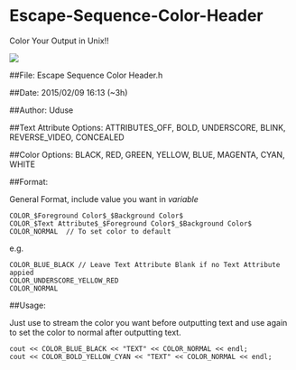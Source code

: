 # Escape-Sequence-Color-Header
Color Your Output in Unix!!

![](https://github.com/Uduse/Escape-Sequence-Color-Header/blob/master/img.png?raw=true)

##File:
Escape Sequence Color Header.h
 
##Date:
2015/02/09 16:13 (~3h)
 
##Author:
Uduse
 
 
 
##Text Attribute Options:
	ATTRIBUTES_OFF, BOLD, UNDERSCORE, BLINK, REVERSE_VIDEO, CONCEALED
 
##Color Options:
	BLACK, RED, GREEN, YELLOW, BLUE, MAGENTA, CYAN, WHITE
 
 
##Format:

General Format, include value you want in $variable$

	COLOR_$Foreground Color$_$Background Color$
	COLOR_$Text Attribute$_$Foreground Color$_$Background Color$
	COLOR_NORMAL  // To set color to default


e.g.

	COLOR_BLUE_BLACK // Leave Text Attribute Blank if no Text Attribute appied
	COLOR_UNDERSCORE_YELLOW_RED
	COLOR_NORMAL
 
 
##Usage:
 
Just use  to stream the color you want before outputting text and
use  again to set the color to normal after outputting text.

	cout << COLOR_BLUE_BLACK << "TEXT" << COLOR_NORMAL << endl;
	cout << COLOR_BOLD_YELLOW_CYAN << "TEXT" << COLOR_NORMAL << endl;
